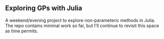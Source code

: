## Exploring GPs with Julia

A weekend/evening project to explore non-parameteric methods in Julia. The repo contains minimal work so far, but I'll continue to revisit this space as time permits.
